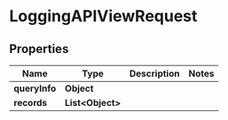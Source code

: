 

# LoggingAPIViewRequest


## Properties

Name | Type | Description | Notes
------------ | ------------- | ------------- | -------------
**queryInfo** | **Object** |  | 
**records** | **List&lt;Object&gt;** |  | 



